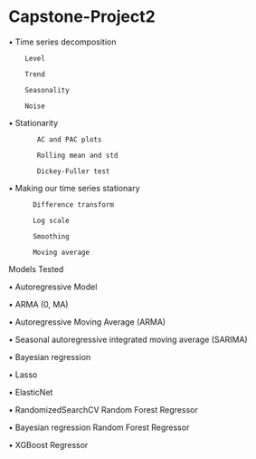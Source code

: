 # Capstone-Project2
•	Time series decomposition

	    Level
	    
	    Trend
	    
	    Seasonality
	    
	    Noise
	    
•	Stationarity

           AC and PAC plots
      
           Rolling mean and std
      
           Dickey-Fuller test
      
•	Making our time series stationary

          Difference transform
	  
          Log scale
	   
          Smoothing
	   
          Moving average




Models Tested

•	Autoregressive Model

•	ARMA (0, MA)

•	Autoregressive Moving Average (ARMA)

•	Seasonal autoregressive integrated moving average (SARIMA)

•	Bayesian regression  

•	Lasso  

•	ElasticNet 

•	RandomizedSearchCV Random Forest Regressor 

•	Bayesian regression Random Forest Regressor

•	XGBoost Regressor 
